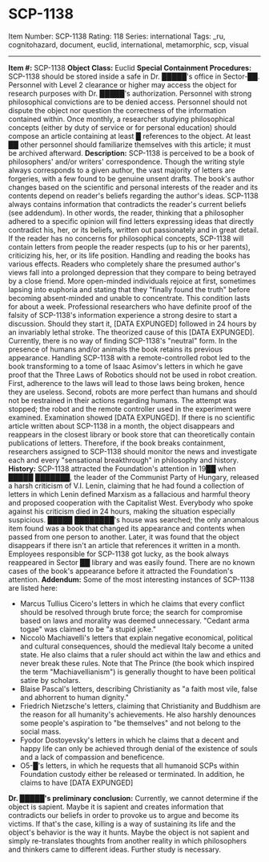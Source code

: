 # SCP-1138
Item Number: SCP-1138
Rating: 118
Series: international
Tags: _ru, cognitohazard, document, euclid, international, metamorphic, scp, visual

---

**Item #:** SCP-1138
**Object Class:** Euclid
**Special Containment Procedures:** SCP-1138 should be stored inside a safe in Dr. █████'s office in Sector-██. Personnel with Level 2 clearance or higher may access the object for research purposes with Dr. █████'s authorization. Personnel with strong philosophical convictions are to be denied access. Personnel should not dispute the object nor question the correctness of the information contained within.
Once monthly, a researcher studying philosophical concepts (either by duty of service or for personal education) should compose an article containing at least █ references to the object. At least ██ other personnel should familiarize themselves with this article; it must be archived afterward.
**Description:** SCP-1138 is perceived to be a book of philosophers' and/or writers' correspondence. Though the writing style always corresponds to a given author, the vast majority of letters are forgeries, with a few found to be genuine unsent drafts. The book's author changes based on the scientific and personal interests of the reader and its contents depend on reader's beliefs regarding the author's ideas. SCP-1138 always contains information that contradicts the reader's current beliefs (see addendum). In other words, the reader, thinking that a philosopher adhered to a specific opinion will find letters expressing ideas that directly contradict his, her, or its beliefs, written out passionately and in great detail. If the reader has no concerns for philosophical concepts, SCP-1138 will contain letters from people the reader respects (up to his or her parents), criticizing his, her, or its life position.
Handling and reading the books has various effects. Readers who completely share the presumed author's views fall into a prolonged depression that they compare to being betrayed by a close friend. More open-minded individuals rejoice at first, sometimes lapsing into euphoria and stating that they "finally found the truth" before becoming absent-minded and unable to concentrate. This condition lasts for about a week. Professional researchers who have definite proof of the falsity of SCP-1138's information experience a strong desire to start a discussion. Should they start it, [DATA EXPUNGED] followed in 24 hours by an invariably lethal stroke. The theorized cause of this [DATA EXPUNGED].
Currently, there is no way of finding SCP-1138's "neutral" form. In the presence of humans and/or animals the book retains its previous appearance. Handling SCP-1138 with a remote-controlled robot led to the book transforming to a tome of Isaac Asimov's letters in which he gave proof that the Three Laws of Robotics should not be used in robot creation. First, adherence to the laws will lead to those laws being broken, hence they are useless. Second, robots are more perfect than humans and should not be restrained in their actions regarding humans. The attempt was stopped; the robot and the remote controller used in the experiment were examined. Examination showed [DATA EXPUNGED].
If there is no scientific article written about SCP-1138 in a month, the object disappears and reappears in the closest library or book store that can theoretically contain publications of letters. Therefore, if the book breaks containment, researchers assigned to SCP-1138 should monitor the news and investigate each and every "sensational breakthrough" in philosophy and history.
**History:** SCP-1138 attracted the Foundation's attention in 19██ when █████ ███████, the leader of the Communist Party of Hungary, released a harsh criticism of V.I. Lenin, claiming that he had found a collection of letters in which Lenin defined Marxism as a fallacious and harmful theory and proposed cooperation with the Capitalist West. Everybody who spoke against his criticism died in 24 hours, making the situation especially suspicious. █████ ████████'s house was searched; the only anomalous item found was a book that changed its appearance and contents when passed from one person to another.
Later, it was found that the object disappears if there isn't an article that references it written in a month. Employees responsible for SCP-1138 got lucky, as the book always reappeared in Sector ██ library and was easily found. There are no known cases of the book's appearance before it attracted the Foundation's attention.
**Addendum:** Some of the most interesting instances of SCP-1138 are listed here:
  * Marcus Tullius Cicero's letters in which he claims that every conflict should be resolved through brute force; the search for compromise based on laws and morality was deemed unnecessary. "Cedant arma togae" was claimed to be "a stupid joke."
  * Niccolò Machiavelli's letters that explain negative economical, political and cultural consequences, should the medieval Italy become a united state. He also claims that a ruler should act within the law and ethics and never break these rules. Note that The Prince (the book which inspired the term "Machiavellianism") is generally thought to have been political satire by scholars.
  * Blaise Pascal's letters, describing Christianity as "a faith most vile, false and abhorrent to human dignity."
  * Friedrich Nietzsche's letters, claiming that Christianity and Buddhism are the reason for all humanity's achievements. He also harshly denounces some people's aspiration to "be themselves" and not belong to the social mass.
  * Fyodor Dostoyevsky's letters in which he claims that a decent and happy life can only be achieved through denial of the existence of souls and a lack of compassion and beneficence.
  * O5-█'s letters, in which he requests that all humanoid SCPs within Foundation custody either be released or terminated. In addition, he claims to have [DATA EXPUNGED]

**Dr. █████'s preliminary conclusion:** Currently, we cannot determine if the object is sapient. Maybe it is sapient and creates information that contradicts our beliefs in order to provoke us to argue and become its victims. If that's the case, killing is a way of sustaining its life and the object's behavior is the way it hunts. Maybe the object is not sapient and simply re-translates thoughts from another reality in which philosophers and thinkers came to different ideas. Further study is necessary.